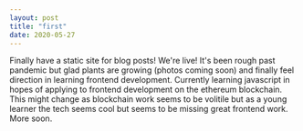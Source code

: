 ```yaml
---
layout: post
title: "first"
date: 2020-05-27
---
```


Finally have a static site for blog posts! We're live! It's been rough past pandemic but glad plants are growing (photos coming soon) and finally feel direction in learning frontend development. Currently learning javascript in hopes of applying to frontend development on the ethereum blockchain. This might change as blockchain work seems to be volitile but as a young learner the tech seems cool but seems to be missing great frontend work. More soon.
